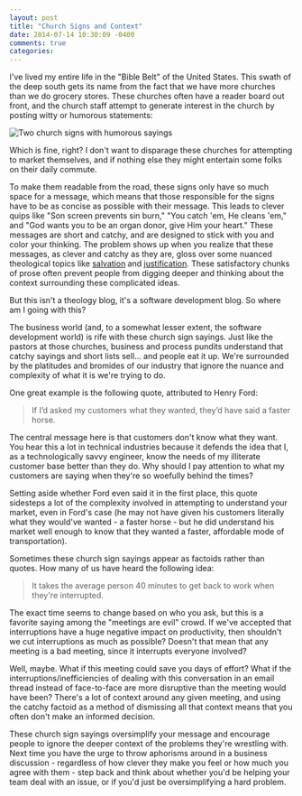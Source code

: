 ```yaml
---
layout: post
title: "Church Signs and Context"
date: 2014-07-14 10:30:09 -0400
comments: true
categories: 
---
```


I've lived my entire life in the "Bible Belt" of the United States. This swath
of the deep south gets its name from the fact that we have more churches than we
do grocery stores.  These churches often have a reader board out front, and the
church staff attempt to generate interest in the church by posting witty or
humorous statements:

![Two church signs with humorous sayings](/images/church-signs.jpg)

Which is fine, right? I don't want to disparage these churches for attempting
to market themselves, and if nothing else they might entertain some folks on
their daily commute.

To make them readable from the road, these signs only have so much space for a
message, which means that those responsible for the signs have to be as concise
as possible with their message. This leads to clever quips like "Son screen
prevents sin burn," "You catch 'em, He cleans 'em," and "God wants you to be an
organ donor, give Him your heart." These messages are short and catchy, and are
designed to stick with you and color your thinking. The problem shows up when
you realize that these messages, as clever and catchy as they are, gloss over
some nuanced theological topics like
[salvation](http://en.wikipedia.org/wiki/Salvation) and
[justification](http://en.wikipedia.org/wiki/Justification_%28theology%29).
These satisfactory chunks of prose often prevent people from digging deeper and
thinking about the context surrounding these complicated ideas.

But this isn't a theology blog, it's a software development blog. So where am I
going with this?

The business world (and, to a somewhat lesser extent, the software development
world) is rife with these church sign sayings. Just like the pastors at those
churches, business and process pundits understand that catchy sayings and short
lists sell... and people eat it up.  We're surrounded by the platitudes and
bromides of our industry that ignore the nuance and complexity of what it is
we're trying to do.

One great example is the following quote, attributed to Henry Ford:

> If I’d asked my customers what they wanted, they’d have said a faster horse.

The central message here is that customers don't know what they want. You hear
this a lot in technical industries because it defends the idea that I, as a
technologically savvy engineer, know the needs of my illiterate customer base
better than they do. Why should I pay attention to what my customers are saying
when they're so woefully behind the times?

Setting aside whether Ford even said it in the first place, this quote
sidesteps a lot of the complexity involved in attempting to understand
your market, even in Ford's case (he may not have given his customers literally
what they would've wanted - a faster horse - but he did understand his market
well enough to know that they wanted a faster, affordable mode of
transportation).

Sometimes these church sign sayings appear as factoids rather than quotes. How
many of us have heard the following idea:

> It takes the average person 40 minutes to get back to work when they're interrupted.

The exact time seems to change based on who you ask, but this 
is a favorite saying among the "meetings are evil" crowd. If we've
accepted that interruptions have a huge negative impact on productivity, then
shouldn't we cut interruptions as much as possible?  Doesn't that mean
that any meeting is a bad meeting, since it interrupts everyone involved?

Well, maybe. What if this meeting could save you days of effort? What if the
interruptions/inefficiencies of dealing with this conversation in an email
thread instead of face-to-face are more disruptive than the meeting would have
been? There's a lot of context around any given meeting, and using the catchy
factoid as a method of dismissing all that context means that you often don't
make an informed decision.

These church sign sayings oversimplify your message and encourage people to
ignore the deeper context of the problems they're wrestling with. Next time you
have the urge to throw aphorisms around in a business discussion - regardless of
how clever they make you feel or how much you agree with them -
step back and think about whether you'd be helping your team deal with an
issue, or if you'd just be oversimplifying a hard problem.

